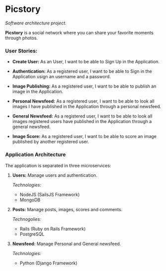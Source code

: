 # Picstory
*Software architecture project.*

**Picstory** is a social network where you can share your favorite moments through photos.

### User Stories:

*   **Create User:** As an User, I want to be able to Sign Up in the Application.

*   **Authentication:** As a registered user, I want to be able to Sign in the Application usign an username and a password.

*   **Image Publishing:**  As a registered user, I want to be able to publish an image in the Application.

*   **Personal Newsfeed:** As a registered user, I want to be able to look all images I have published in the Application through a personal newsfeed.

*   **General Newsfeed:** As a registered user, I want to be able to look all images registered users have published in the Application through a general newsfeed.

*   **Image Score:** As a registered user, I want to be able to score an image published by another registered user.

### Application Architecture

The application is separated in three microservices:

1.  **Users:** Manage users and authentication.

    *Technologies:*
    *   NodeJS (SailsJS Framework)
    *   MongoDB


2.  **Posts:** Manage posts, images, scores and comments.

    *Technogolies:*
    *   Rails (Ruby on Rails Framework)
    *   PostgreSQL


3.  **Newsfeed:** Manage Personal and General newsfeed.

    *Technologies:*
    *   Python (Django Framework)
